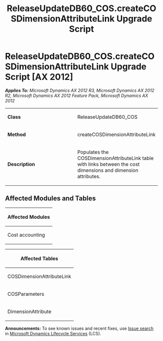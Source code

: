 ﻿---
title: ReleaseUpdateDB60_COS.createCOSDimensionAttributeLink Upgrade Script
TOCTitle: ReleaseUpdateDB60_COS.createCOSDimensionAttributeLink Upgrade Script
ms:assetid: b913608f-95ec-2cf0-d615-79236957f7b9
ms:mtpsurl: https://msdn.microsoft.com/en-us/library/JJ737091(v=AX.60)
ms:contentKeyID: 49710773
ms.date: 05/18/2015
mtps_version: v=AX.60
---

# ReleaseUpdateDB60\_COS.createCOSDimensionAttributeLink Upgrade Script [AX 2012]


_**Applies To:** Microsoft Dynamics AX 2012 R3, Microsoft Dynamics AX 2012 R2, Microsoft Dynamics AX 2012 Feature Pack, Microsoft Dynamics AX 2012_

<table>
<colgroup>
<col style="width: 50%" />
<col style="width: 50%" />
</colgroup>
<tbody>
<tr class="odd">
<td><p><strong>Class</strong></p></td>
<td><p>ReleaseUpdateDB60_COS</p></td>
</tr>
<tr class="even">
<td><p><strong>Method</strong></p></td>
<td><p>createCOSDimensionAttributeLink</p></td>
</tr>
<tr class="odd">
<td><p><strong>Description</strong></p></td>
<td><p>Populates the COSDimensionAttributeLink table with links between the cost dimensions and dimension attributes.</p></td>
</tr>
</tbody>
</table>


## Affected Modules and Tables

<table>
<colgroup>
<col style="width: 100%" />
</colgroup>
<thead>
<tr class="header">
<th><p>Affected Modules</p></th>
</tr>
</thead>
<tbody>
<tr class="odd">
<td><p>Cost accounting</p></td>
</tr>
</tbody>
</table>


<table>
<colgroup>
<col style="width: 100%" />
</colgroup>
<thead>
<tr class="header">
<th><p>Affected Tables</p></th>
</tr>
</thead>
<tbody>
<tr class="odd">
<td><p>COSDimensionAttributeLink</p></td>
</tr>
<tr class="even">
<td><p>COSParameters</p></td>
</tr>
<tr class="odd">
<td><p>DimensionAttribute</p></td>
</tr>
</tbody>
</table>

  
**Announcements:** To see known issues and recent fixes, use [Issue search](http://go.microsoft.com/fwlink/?linkid=389258) in [Microsoft Dynamics Lifecycle Services](http://go.microsoft.com/fwlink/?linkid=306505) (LCS).

